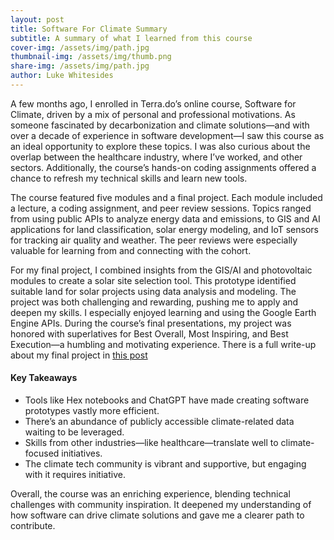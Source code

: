 ```yaml
---
layout: post
title: Software For Climate Summary
subtitle: A summary of what I learned from this course
cover-img: /assets/img/path.jpg
thumbnail-img: /assets/img/thumb.png
share-img: /assets/img/path.jpg
author: Luke Whitesides
---
```


A few months ago, I enrolled in Terra.do’s online course, Software for Climate, driven by a mix of personal and professional motivations. As someone fascinated by decarbonization and climate solutions—and with over a decade of experience in software development—I saw this course as an ideal opportunity to explore these topics. I was also curious about the overlap between the healthcare industry, where I’ve worked, and other sectors. Additionally, the course’s hands-on coding assignments offered a chance to refresh my technical skills and learn new tools.

The course featured five modules and a final project. Each module included a lecture, a coding assignment, and peer review sessions. Topics ranged from using public APIs to analyze energy data and emissions, to GIS and AI applications for land classification, solar energy modeling, and IoT sensors for tracking air quality and weather. The peer reviews were especially valuable for learning from and connecting with the cohort.

For my final project, I combined insights from the GIS/AI and photovoltaic modules to create a solar site selection tool. This prototype identified suitable land for solar projects using data analysis and modeling. The project was both challenging and rewarding, pushing me to apply and deepen my skills. I especially enjoyed learning and using the Google Earth Engine APIs. During the course’s final presentations, my project was honored with superlatives for Best Overall, Most Inspiring, and Best Execution—a humbling and motivating experience. There is a full write-up about my final project in [this post](https://lukewhitesides.github.io/2024-11-28-ASLA-v1/)

#### Key Takeaways
* Tools like Hex notebooks and ChatGPT have made creating software prototypes vastly more efficient.
* There’s an abundance of publicly accessible climate-related data waiting to be leveraged.
* Skills from other industries—like healthcare—translate well to climate-focused initiatives.
* The climate tech community is vibrant and supportive, but engaging with it requires initiative.

Overall, the course was an enriching experience, blending technical challenges with community inspiration. It deepened my understanding of how software can drive climate solutions and gave me a clearer path to contribute.

